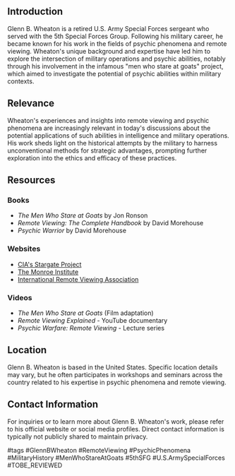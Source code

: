 ## Introduction
Glenn B. Wheaton is a retired U.S. Army Special Forces sergeant who served with the 5th Special Forces Group. Following his military career, he became known for his work in the fields of psychic phenomena and remote viewing. Wheaton's unique background and expertise have led him to explore the intersection of military operations and psychic abilities, notably through his involvement in the infamous "men who stare at goats" project, which aimed to investigate the potential of psychic abilities within military contexts.

## Relevance
Wheaton's experiences and insights into remote viewing and psychic phenomena are increasingly relevant in today's discussions about the potential applications of such abilities in intelligence and military operations. His work sheds light on the historical attempts by the military to harness unconventional methods for strategic advantages, prompting further exploration into the ethics and efficacy of these practices.

## Resources

### Books
- *The Men Who Stare at Goats* by Jon Ronson
- *Remote Viewing: The Complete Handbook* by David Morehouse
- *Psychic Warrior* by David Morehouse

### Websites
- [CIA's Stargate Project](https://www.cia.gov/library/readingroom/docs/CIA-RDP96-00788R001700210001-5.pdf)
- [The Monroe Institute](https://www.monroeinstitute.org/)
- [International Remote Viewing Association](https://irva.org/)

### Videos
- *The Men Who Stare at Goats* (Film adaptation)
- *Remote Viewing Explained* - YouTube documentary
- *Psychic Warfare: Remote Viewing* - Lecture series

## Location
Glenn B. Wheaton is based in the United States. Specific location details may vary, but he often participates in workshops and seminars across the country related to his expertise in psychic phenomena and remote viewing.

## Contact Information
For inquiries or to learn more about Glenn B. Wheaton's work, please refer to his official website or social media profiles. Direct contact information is typically not publicly shared to maintain privacy.

#tags 
#GlennBWheaton #RemoteViewing #PsychicPhenomena #MilitaryHistory #MenWhoStareAtGoats #5thSFG #U.S.ArmySpecialForces #TOBE_REVIEWED
